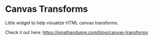 # Canvas Transforms

Little widget to help visualize HTML canvas transforms.

Check it out here: https://jonathandupre.com/blog/canvas-transforms
